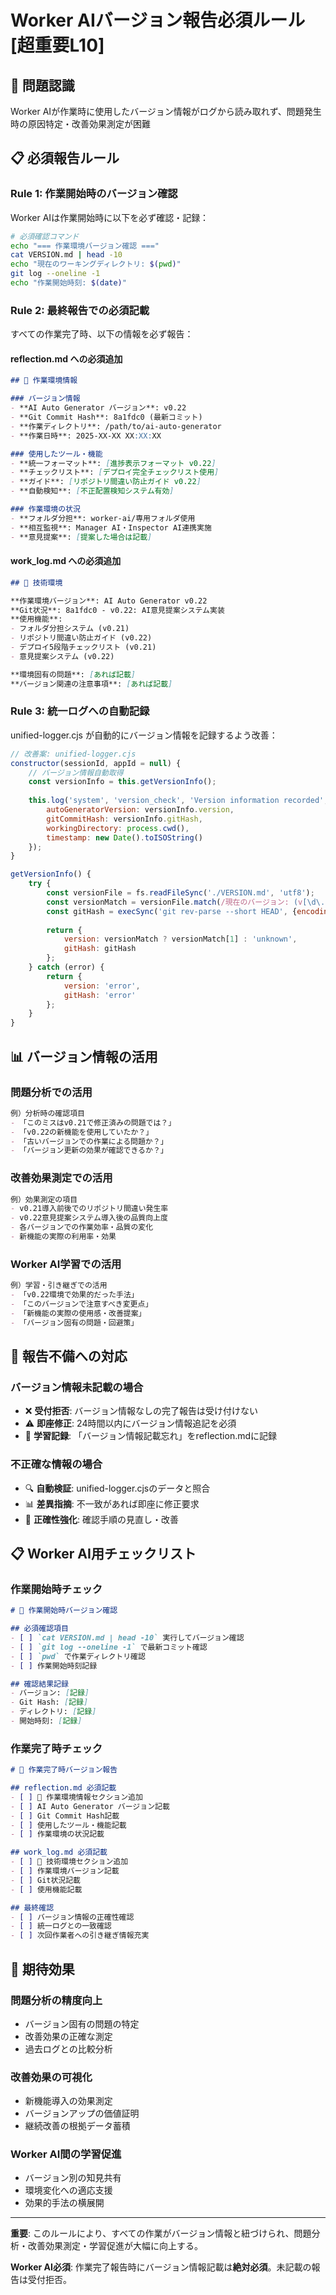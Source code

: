 # Worker AIバージョン報告必須ルール[超重要L10]

## 🎯 問題認識
Worker AIが作業時に使用したバージョン情報がログから読み取れず、問題発生時の原因特定・改善効果測定が困難

## 📋 必須報告ルール

### **Rule 1: 作業開始時のバージョン確認**
Worker AIは作業開始時に以下を必ず確認・記録：

```bash
# 必須確認コマンド
echo "=== 作業環境バージョン確認 ==="
cat VERSION.md | head -10
echo "現在のワーキングディレクトリ: $(pwd)"
git log --oneline -1
echo "作業開始時刻: $(date)"
```

### **Rule 2: 最終報告での必須記載**
すべての作業完了時、以下の情報を必ず報告：

#### **reflection.md への必須追加**
```markdown
## 🔧 作業環境情報

### バージョン情報
- **AI Auto Generator バージョン**: v0.22
- **Git Commit Hash**: 8a1fdc0 (最新コミット)
- **作業ディレクトリ**: /path/to/ai-auto-generator
- **作業日時**: 2025-XX-XX XX:XX:XX

### 使用したツール・機能
- **統一フォーマット**: [進捗表示フォーマット v0.22]
- **チェックリスト**: [デプロイ完全チェックリスト使用]
- **ガイド**: [リポジトリ間違い防止ガイド v0.22]
- **自動検知**: [不正配置検知システム有効]

### 作業環境の状況
- **フォルダ分担**: worker-ai/専用フォルダ使用
- **相互監視**: Manager AI・Inspector AI連携実施
- **意見提案**: [提案した場合は記載]
```

#### **work_log.md への必須追加**
```markdown
## 🔧 技術環境

**作業環境バージョン**: AI Auto Generator v0.22  
**Git状況**: 8a1fdc0 - v0.22: AI意見提案システム実装  
**使用機能**:
- フォルダ分担システム (v0.21)
- リポジトリ間違い防止ガイド (v0.22)
- デプロイ5段階チェックリスト (v0.21)
- 意見提案システム (v0.22)

**環境固有の問題**: [あれば記載]
**バージョン関連の注意事項**: [あれば記載]
```

### **Rule 3: 統一ログへの自動記録**
unified-logger.cjs が自動的にバージョン情報を記録するよう改善：

```javascript
// 改善案: unified-logger.cjs
constructor(sessionId, appId = null) {
    // バージョン情報自動取得
    const versionInfo = this.getVersionInfo();
    
    this.log('system', 'version_check', 'Version information recorded', {
        autoGeneratorVersion: versionInfo.version,
        gitCommitHash: versionInfo.gitHash,
        workingDirectory: process.cwd(),
        timestamp: new Date().toISOString()
    });
}

getVersionInfo() {
    try {
        const versionFile = fs.readFileSync('./VERSION.md', 'utf8');
        const versionMatch = versionFile.match(/現在のバージョン: (v[\d\.]+)/);
        const gitHash = execSync('git rev-parse --short HEAD', {encoding: 'utf8'}).trim();
        
        return {
            version: versionMatch ? versionMatch[1] : 'unknown',
            gitHash: gitHash
        };
    } catch (error) {
        return {
            version: 'error',
            gitHash: 'error'
        };
    }
}
```

## 📊 バージョン情報の活用

### **問題分析での活用**
```markdown
例）分析時の確認項目
- 「このミスはv0.21で修正済みの問題では？」
- 「v0.22の新機能を使用していたか？」
- 「古いバージョンでの作業による問題か？」
- 「バージョン更新の効果が確認できるか？」
```

### **改善効果測定での活用**
```markdown
例）効果測定の項目
- v0.21導入前後でのリポジトリ間違い発生率
- v0.22意見提案システム導入後の品質向上度
- 各バージョンでの作業効率・品質の変化
- 新機能の実際の利用率・効果
```

### **Worker AI学習での活用**
```markdown
例）学習・引き継ぎでの活用
- 「v0.22環境で効果的だった手法」
- 「このバージョンで注意すべき変更点」
- 「新機能の実際の使用感・改善提案」
- 「バージョン固有の問題・回避策」
```

## 🚫 報告不備への対応

### **バージョン情報未記載の場合**
- ❌ **受付拒否**: バージョン情報なしの完了報告は受け付けない
- ⚠️ **即座修正**: 24時間以内にバージョン情報追記を必須
- 📝 **学習記録**: 「バージョン情報記載忘れ」をreflection.mdに記録

### **不正確な情報の場合**
- 🔍 **自動検証**: unified-logger.cjsのデータと照合
- 📊 **差異指摘**: 不一致があれば即座に修正要求
- 🎯 **正確性強化**: 確認手順の見直し・改善

## 📋 Worker AI用チェックリスト

### **作業開始時チェック**
```markdown
# 🔧 作業開始時バージョン確認

## 必須確認項目
- [ ] `cat VERSION.md | head -10` 実行してバージョン確認
- [ ] `git log --oneline -1` で最新コミット確認
- [ ] `pwd` で作業ディレクトリ確認
- [ ] 作業開始時刻記録

## 確認結果記録
- バージョン: [記録]
- Git Hash: [記録]
- ディレクトリ: [記録]
- 開始時刻: [記録]
```

### **作業完了時チェック**
```markdown
# 📝 作業完了時バージョン報告

## reflection.md 必須記載
- [ ] 🔧 作業環境情報セクション追加
- [ ] AI Auto Generator バージョン記載
- [ ] Git Commit Hash記載
- [ ] 使用したツール・機能記載
- [ ] 作業環境の状況記載

## work_log.md 必須記載
- [ ] 🔧 技術環境セクション追加
- [ ] 作業環境バージョン記載
- [ ] Git状況記載
- [ ] 使用機能記載

## 最終確認
- [ ] バージョン情報の正確性確認
- [ ] 統一ログとの一致確認
- [ ] 次回作業者への引き継ぎ情報充実
```

## 🎯 期待効果

### **問題分析の精度向上**
- バージョン固有の問題の特定
- 改善効果の正確な測定
- 過去ログとの比較分析

### **改善効果の可視化**
- 新機能導入の効果測定
- バージョンアップの価値証明
- 継続改善の根拠データ蓄積

### **Worker AI間の学習促進**
- バージョン別の知見共有
- 環境変化への適応支援
- 効果的手法の横展開

---

**重要**: このルールにより、すべての作業がバージョン情報と紐づけられ、問題分析・改善効果測定・学習促進が大幅に向上する。

**Worker AI必須**: 作業完了報告時にバージョン情報記載は**絶対必須**。未記載の報告は受付拒否。